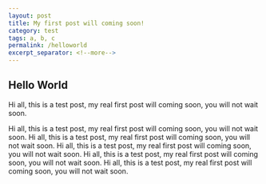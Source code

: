 ```yaml
---
layout: post
title: My first post will coming soon!
category: test
tags: a, b, c
permalink: /helloworld
excerpt_separator: <!--more-->
---
```

## Hello World
Hi all, this is a test post, my real first post will coming soon,
you will not wait soon.
<!--more-->
Hi all, this is a test post, my real first post will coming soon,
you will not wait soon.
Hi all, this is a test post, my real first post will coming soon,
you will not wait soon.
Hi all, this is a test post, my real first post will coming soon,
you will not wait soon.
Hi all, this is a test post, my real first post will coming soon,
you will not wait soon.
Hi all, this is a test post, my real first post will coming soon,
you will not wait soon.
